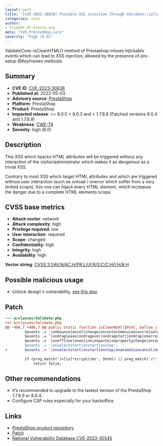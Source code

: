 ```yaml
---
layout: post
title: "[CVE-2023-30838] Possible XSS injection through Validate::isCleanHTML method"
categories: core
author:
- Friends-Of-Presta.org
meta: "CVE,PrestaShop,core"
severity: "high (8.0)"
---
```


ValidateCore::isCleanHTML() method of Prestashop misses hijickable events which can lead to XSS injection, allowed by the presence of pre-setup @Keyframes methods.

## Summary

* **CVE ID**: [CVE-2023-30838](https://cve.mitre.org/cgi-bin/cvename.cgi?name=CVE-2023-30838)
* **Published at**: 2022-05-03
* **Advisory source**: [PrestaShop](https://github.com/PrestaShop/PrestaShop/security/advisories/GHSA-fh7r-996q-gvcp)
* **Platform**: PrestaShop
* **Product**: PrestaShop
* **Impacted release**: >= 8.0.0 < 8.0.3 and < 1.7.8.8 (Patched versions 8.0.4 and 1.7.8.9)
* **Weakness**: [CWE-79](https://cwe.mitre.org/data/definitions/79.html)
* **Severity**: high (8.0)

## Description

This XSS which hijacks HTML attributes will be triggered without any interaction of the visitor/administrator which makes it as dangerous as a trivial XSS.

Contrary to most XSS which target HTML attributes and which are triggered without user interaction (such as onload / onerror which suffer from a very limited scope), this one can hijack every HTML element, which increases the danger due to a complete HTML elements scope.


## CVSS base metrics

* **Attack vector**: network
* **Attack complexity**: high
* **Privilege required**: low
* **User interaction**: required
* **Scope**: changed
* **Confidentiality**: high
* **Integrity**: high
* **Availability**: high

**Vector string**: [CVSS:3.1/AV:N/AC:H/PR:L/UI:R/S:C/C:H/I:H/A:H](https://nvd.nist.gov/vuln-metrics/cvss/v3-calculator?vector=AV:N/AC:H/PR:L/UI:R/S:C/C:H/I:H/A:H)

## Possible malicious usage

* Unlock design's vulnerability, [see this also](https://security.friendsofpresta.org/modules/2023/02/07/stored-xss.html)

## Patch

```diff
--- a/classes/Validate.php
+++ b/classes/Validate.php
@@ -486,7 +486,7 @@ public static function isCleanHtml($html, $allow_iframe = false)
         $events .= '|onbounce|oncellchange|oncontextmenu|oncontrolselect|oncopy|oncut|ondataavailable|ondatasetchanged|ondatasetcomplete|ondeactivate|ondrag|ondragend|ondragenter|onmousewheel';
         $events .= '|ondragleave|ondragover|ondragstart|ondrop|onerrorupdate|onfilterchange|onfinish|onfocusin|onfocusout|onhashchange|onhelp|oninput|onlosecapture|onmessage|onmouseup|onmovestart';
         $events .= '|onoffline|ononline|onpaste|onpropertychange|onreadystatechange|onresizeend|onresizestart|onrowenter|onrowexit|onrowsdelete|onrowsinserted|onscroll|onsearch|onselectionchange';
-        $events .= '|onselectstart|onstart|onstop';
+        $events .= '|onselectstart|onstart|onstop|onanimationcancel|onanimationend|onanimationiteration|onanimationstart';
 
         if (preg_match('/<[\s]*script/ims', $html) || preg_match('/(' . $events . ')[\s]*=/ims', $html) || preg_match('/.*script\:/ims', $html)) {
             return false;
```

## Other recommendations

* It’s recommended to upgrade to the lastest version of the PrestaShop 1.7.8.9 or 8.0.4.
* Configure CSP rules especially for your backoffice.


## Links

* [PrestaShop product repository](https://github.com/PrestaShop/PrestaShop/security/advisories/GHSA-fh7r-996q-gvcp)
* [Patch](https://github.com/PrestaShop/PrestaShop/commit/dc682192df0e4b0d656a8e645b29ca1b9dbe3693.patch)
* [National Vulnerability Database CVE-2023-30545](https://nvd.nist.gov/vuln/detail/CVE-2023-30838)

